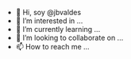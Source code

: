 - 👋 Hi, soy @jbvaldes
- 👀 I’m interested in ...
- 🌱 I’m currently learning ...
- 💞️ I’m looking to collaborate on ...
- 📫 How to reach me ...

<!---
jbvaldes/jbvaldes is a ✨ special ✨ repository because its `README.md` (this file) appears on your GitHub profile.
You can click the Preview link to take a look at your changes.
--->
